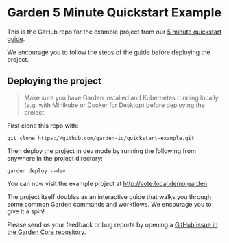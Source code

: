 # Garden 5 Minute Quickstart Example

This is the GitHub repo for the example project from our [5 minute quickstart guide](https://docs.garden.io/basics/5-min-quickstart).

We encourage you to follow the steps of the guide before deploying the project.

## Deploying the project

> Make sure you have Garden installed and Kubernetes running locally (e.g. with Minikube or Docker for Desktop) before deploying the project.

First clone this repo with:

```
git clone https://github.com/garden-io/quickstart-example.git
```

Then deploy the project in dev mode by running the following from anywhere in the project directory:

```
garden deploy --dev
```

You can now visit the example project at http://vote.local.demo.garden.

The project itself doubles as an interactive guide that walks you through some common Garden commands and workflows. We encourage you to give it a spin!

Please send us your feedback or bug reports by opening a [GitHub issue in the Garden Core repository](https://github.com/garden-io/garden/issues).

